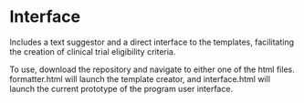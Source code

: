 # Interface

Includes a text suggestor and a direct interface to the templates, facilitating the creation of clinical trial eligibility criteria.

To use, download the repository and navigate to either one of the html files. formatter.html will launch the template creator, and interface.html will launch the current prototype of the program user interface. 
